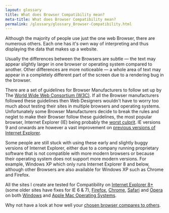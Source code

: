 ```yaml
---
layout: glossary
title: What does Browser Compatibility mean?
meta-title: What does Browser Compatibility mean?
permalink: /glossary/glossary_Browser-Compatibility.html
---
```


<p>Although the majority of people use just the one web Browser, there are numerous others. Each one has it's own way of interpreting and thus displaying the data that makes up a website.</p> 
<p>Usually the differences between the Browsers are subtle &mdash; the text may appear slightly larger in one browser or operating system compared to another. Other differences are more noticeable &mdash; a whole area of text may appear in a completely different part of the screen due to a rendering bug in the browser.</p> 
<p>There are a set of guidelines for Browser Manufacturers to follow set up by The <a href="http://www.w3.org/">World Wide Web Consortium (W3C)</a>. If all the Browser manufacturers followed these guidelines then Web Designers wouldn't have to worry too much about testing their sites in multiple browsers and operating systems. Unfortunately some Browser Manufacturers decide to break the rules and neglet to make their Browser follow these guidelines, the most popular browser, Internet Explorer (IE) being probably the <a href="http://www.positioniseverything.net/explorer.html">worst culprit</a>. IE versions 9 and onwards are however a vast improvement on <a href="http://www.gtalbot.org/BrowserBugsSection/MSIE7Bugs/">previous versions of Internet Explorer</a>.</p>
<p>Some people are still stuck with using these early and slightly buggy versions of Internet Explorer, either due to a company running proprietary software that is not compatible with more modern browsers or because their operating system does not support more modern versions. For example, Windows XP which only runs Internet Explorer 8 and below, although other Browsers are also available for Windows XP such as Chrome and Firefox.</p>
<p>All the sites I create are tested for Compatibility on <a href="http://www.microsoft.com/en-gb/download/ie.aspx?q=internet+explorer">Internet Explorer 8+</a> (some older sites have fixes for IE 6 & 7), <a href="http://www.mozilla.com/en-US/firefox/">Firefox</a>, <a href="http://www.google.co.uk/chrome">Chrome</a>, <a href="http://www.apple.com/safari">Safari</a> and <a href="http://www.opera.com">Opera</a> on both <a href="http://www.microsoft.com/">Windows</a> and <a href="http://www.apple.com/macosx/">Apple Mac Operating Systems</a>.</p>
<p>Why not have a look at how well your <a href="http://www.quirksmode.org/css/css2/">chosen browser compares to others</a>.</p>																
